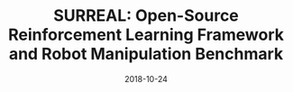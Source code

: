 ---
title: "SURREAL: Open-Source Reinforcement Learning Framework and Robot Manipulation Benchmark"
meta_title: "SURREAL"
description: "Conference of Robotic Learning (CoRL), October 2018"
date: 2018-10-24
categories: []
authors: [Linxi "Jim" Fan, Yuke Zhu, Jiren Zhu, Zihua Liu, Orien Zeng, Anchit Gupta, Joan Creus-Costa, Silvio Savarese, Li Fei-Fei]
tags: []
selected: false
link: https://jimfan.me/publication/surreal/
sources:
    - name: pdf
      link: http://proceedings.mlr.press/v87/fan18a/fan18a.pdf
      icon: "fa-regular fa-file-pdf"

    - name: code
      link: https://github.com/SurrealAI/surreal
      icon: "fa-brands fa-github"
    
---